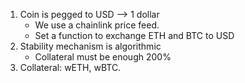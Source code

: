 1. Coin is pegged to USD --> 1 dollar
    - We use a chainlink price feed.
    - Set a function to exchange ETH and BTC to USD
2. Stability mechanism is algorithmic
    - Collateral must be enough 200%
3. Collateral: wETH, wBTC.
